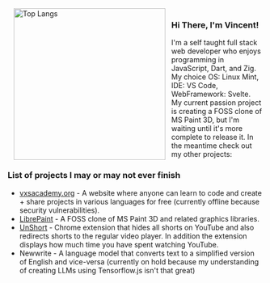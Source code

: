 <img align="left" hspace="12" width="300" src="https://github-readme-stats.vercel.app/api/top-langs/?username=vExcess&langs_count=10&cache=5" alt="Top Langs">

<h3>Hi There, I'm Vincent!</h3>
I'm a self taught full stack web developer who enjoys programming in JavaScript, Dart, and Zig. My choice OS: Linux Mint, IDE: VS Code, WebFramework: Svelte. My current passion project is creating a FOSS clone of MS Paint 3D, but I'm waiting until it's more complete to release it. In the meantime check out my other projects:

<h3>List of projects I may or may not ever finish</h3>
<ul>
    <li><a href="https://vxsacademy.org/" target="_blank">vxsacademy.org</a> - A website where anyone can learn to code and create + share projects in various languages for free (currently offline because security vulnerabilities).</li>
    <li><a href="https://github.com/librepaint/" target="_blank">LibrePaint</a> - A FOSS clone of MS Paint 3D and related graphics libraries.</li>
    <li><a href="https://github.com/vExcess/UnShort" target="_blank">UnShort</a> - Chrome extension that hides all shorts on YouTube and also redirects shorts to the regular video player. In addition the extension displays how much time you have spent watching YouTube.</li>
    <li>Newwrite - A language model that converts text to a simplified version of English and vice-versa (currently on hold because my understanding of creating LLMs using Tensorflow.js isn't that great)</li>
</ul>
